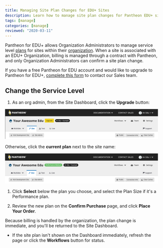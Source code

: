 ```yaml
---
title: Managing Site Plan Changes for EDU+ Sites
description: Learn how to manage site plan changes for Pantheon EDU+ sites.
tags: [manage]
categories: [manage]
reviewed: "2020-03-11"
---
```


Pantheon for EDU+ allows Organization Administrators to manage service level [plans](https://pantheon.io/pricing) for sites within their [organization](/organizations). When a site is associated with an EDU+ Organization, billing is managed through a contract with Pantheon, and only Organization Administrators can confirm a site plan change.

If you have a free Pantheon for EDU account and would like to upgrade to Pantheon for EDU+, [complete this form](https://pantheon.io/pantheon-edu-plus) to contact our Sales team.

## Change the Service Level

1. As an org admin, from the Site Dashboard, click the **Upgrade** button:

 ![Upgrade plan button shown on Sandbox sites](../images/dashboard/eduplus-upgrade-plan.png)

 Otherwise, click the **current plan** next to the site name:

 ![Screenshot of a site Dashboard on a Performance Medium plan](../images/dashboard/eduplus-change-plan.png)

1. Click **Select** below the plan you choose, and select the Plan Size if it's a Performance plan.

1. Review the new plan on the **Confirm Purchase** page, and click **Place Your Order**.

  Because billing is handled by the organization, the plan change is immediate, and you'll be returned to the Site Dashboard.

   - If the site plan isn't shown on the Dashboard immediately, refresh the page or click the **Workflows** button for status.
